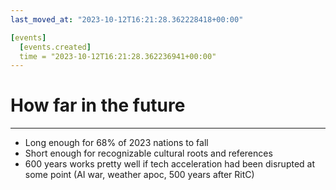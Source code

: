 ```yaml
---
last_moved_at: "2023-10-12T16:21:28.362228418+00:00"

[events]
  [events.created]
  time = "2023-10-12T16:21:28.362236941+00:00"
---
```

# How far in the future
---

* Long enough for 68% of 2023 nations to fall
* Short enough for recognizable cultural roots and references
* 600 years works pretty well if tech acceleration had been disrupted
  at some point (AI war, weather apoc, 500 years after RitC)
